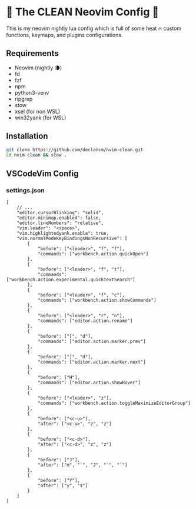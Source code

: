 # 🧼 The CLEAN Neovim Config 🧼

This is my neovim nightly lua config which is full of some heat 🔥 custom
functions, keymaps, and plugins configurations.

## Requirements

- Neovim (nightly 🌘)
- fd
- fzf
- npm
- python3-venv
- ripgrep
- stow
- xsel (for non WSL)
- win32yank (for WSL)

## Installation

```bash
git clone https://github.com/declancm/nvim-clean.git
cd nvim-clean && stow .
```

## VSCodeVim Config

### settings.json

```jsonc
[
    // ...
    "editor.cursorBlinking": "solid",
    "editor.minimap.enabled": false,
    "editor.lineNumbers": "relative",
    "vim.leader": "<space>",
    "vim.highlightedyank.enable": true,
    "vim.normalModeKeyBindingsNonRecursive": [
        {
            "before": ["<leader>", "f", "f"],
            "commands": ["workbench.action.quickOpen"]
        },
        {
            "before": ["<leader>", "f", "t"],
            "commands": ["workbench.action.experimental.quickTextSearch"]
        },
        {
            "before": ["<leader>", "f", "c"],
            "commands": ["workbench.action.showCommands"]
        },
        {
            "before": ["<leader>", "r", "n"],
            "commands": ["editor.action.rename"]
        },
        {
            "before": ["[", "d"],
            "commands": ["editor.action.marker.prev"]
        },
        {
            "before": ["]", "d"],
            "commands": ["editor.action.marker.next"]
        },
        {
            "before": ["H"],
            "commands": ["editor.action.showHover"]
        },
        {
            "before": ["<leader>", "z"],
            "commands": ["workbench.action.toggleMaximizeEditorGroup"]
        },
        {
            "before": ["<c-u>"],
            "after": ["<c-u>", "z", "z"]
        },
        {
            "before": ["<c-d>"],
            "after": ["<c-d>", "z", "z"]
        },
        {
            "before": ["J"],
            "after": ["m", "`", "J", "`", "`"]
        },
        {
            "before": ["Y"],
            "after": ["y", "$"]
        }
    ]
]
```

